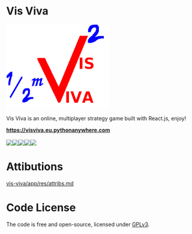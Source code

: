 # Vis Viva


<a href="https://visviva.eu.pythonanywhere.com" title="click to play!"><img src="./vis-viva/app/res/icons/logo.png"></a>





Vis Viva is an online, multiplayer strategy game built with React.js, enjoy!



<strong>
<a href="https://visviva.eu.pythonanywhere.com">https://visviva.eu.pythonanywhere.com</a>
</strong>

<br/>
<br/>

<div  style="display: flex;  flex-direction: row;"  >
  
<img src="https://img.shields.io/badge/javascript-%23F7DF1E.svg?&style=for-the-badge&logo=javascript&logoColor=black" />
<img src="https://img.shields.io/badge/react-%2361DAFB.svg?&style=for-the-badge&logo=react&logoColor=black" />
<img src="https://img.shields.io/badge/webpack-%238DD6F9.svg?&style=for-the-badge&logo=webpack&logoColor=black" />
<img src="https://img.shields.io/badge/python-%233776AB.svg?&style=for-the-badge&logo=python&logoColor=white" />
<img src="https://img.shields.io/badge/flask-%23000000.svg?&style=for-the-badge&logo=flask&logoColor=white" />
</div>

# Attibutions 
<a href="vis-viva/app/res/attribs.md" />vis-viva/app/res/attribs.md</a>


# Code License
The code is free and open-source, licensed under <a href="LICENSE" />GPLv3</a>.

